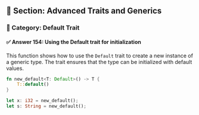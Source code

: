 ## 📘 Section: Advanced Traits and Generics  
### 🔹 Category: Default Trait  
#### ✅ Answer 154: Using the Default trait for initialization

This function shows how to use the `Default` trait to create a new instance of a generic type. The trait ensures that the type can be initialized with default values.

```rust
fn new_default<T: Default>() -> T {
    T::default()
}

let x: i32 = new_default();
let s: String = new_default();
```
